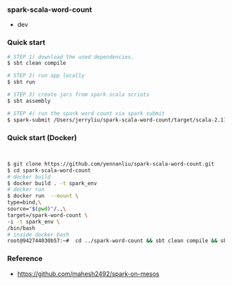 ### spark-scala-word-count
- dev 


### Quick start
```bash
# STEP 1) download the used dependencies.
$ sbt clean compile

# STEP 2) run app locally
$ sbt run

# STEP 3) create jars from spark scala scriots 
$ sbt assembly

# STEP 4) run the spark word count via spark submit 
$ spark-submit /Users/jerryliu/spark-scala-word-count/target/scala-2.11/spark-scala-word-count-assembly-1.0.jar

```

### Quick start (Docker)
```bash 


$ git clone https://github.com/yennanliu/spark-scala-word-count.git
$ cd spark-scala-word-count
# docker build 
$ docker build . -t spark_env
# docker run 
$ docker run  --mount \
type=bind,\
source="$(pwd)"/.,\
target=/spark-word-count \
-i -t spark_env \
/bin/bash 
# inside docker bash 
root@942744030b57:~#  cd ../spark-word-count && sbt clean compile && sbt run 

```

### Reference 
- https://github.com/mahesh2492/spark-on-mesos


